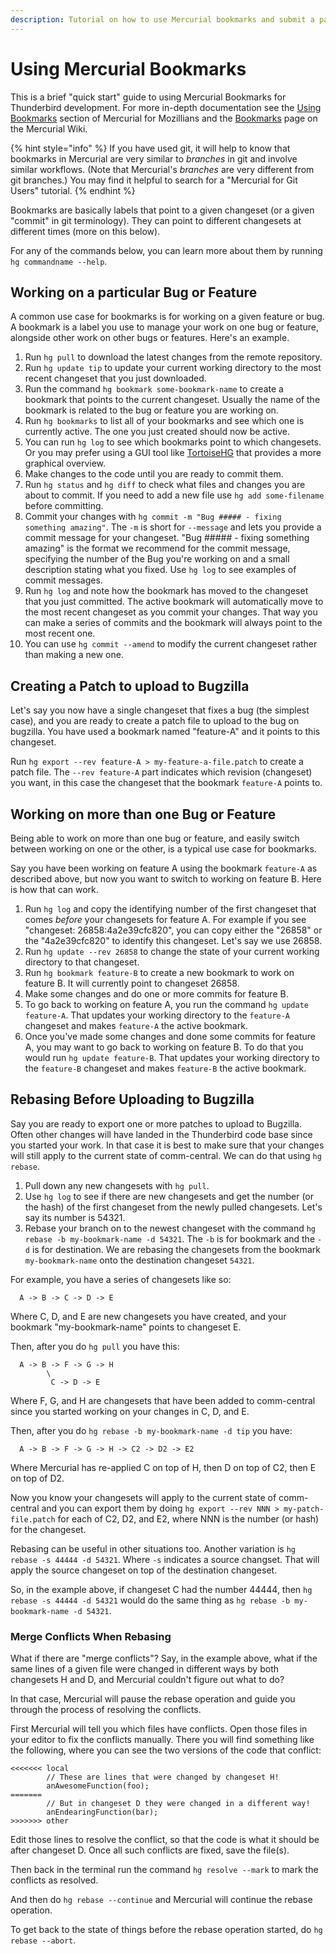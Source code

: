 ```yaml
---
description: Tutorial on how to use Mercurial bookmarks and submit a patch to Bugzilla.
---
```


# Using Mercurial Bookmarks

This is a brief "quick start" guide to using Mercurial Bookmarks for Thunderbird development.
For more in-depth documentation see the
[Using Bookmarks](https://mozilla-version-control-tools.readthedocs.io/en/latest/hgmozilla/bookmarks.html)
section of Mercurial for Mozillians and the
[Bookmarks](https://www.mercurial-scm.org/wiki/Bookmarks)
page on the Mercurial Wiki.

{% hint style="info" %}
If you have used git, it will help to know that bookmarks in Mercurial
are very similar to _branches_ in git and involve similar workflows.
\(Note that Mercurial's _branches_ are very different from git branches.\)
You may find it helpful to search for a "Mercurial for Git Users" tutorial.
{% endhint %}

Bookmarks are basically labels that point to a given changeset
\(or a given "commit" in git terminology\).
They can point to different changesets at different times \(more on this below\).

For any of the commands below,
you can learn more about them by running `hg commandname --help`.

## Working on a particular Bug or Feature

A common use case for bookmarks is for working on a given feature or bug.
A bookmark is a label you use to manage your work on one bug or feature,
alongside other work on other bugs or features.
Here's an example.

1. Run `hg pull` to download the latest changes from the remote repository.
2. Run `hg update tip` to update your current working directory
to the most recent changeset that you just downloaded.
3. Run the command `hg bookmark some-bookmark-name` to create a bookmark
that points to the current changeset.
Usually the name of the bookmark is related to the bug or feature you are working on.
4. Run `hg bookmarks` to list all of your bookmarks and see which one is currently active.
The one you just created should now be active.
5. You can run `hg log` to see which bookmarks point to which changesets.
Or you may prefer using a GUI tool like
[TortoiseHG](https://tortoisehg.bitbucket.io/)
that provides a more graphical overview.
6. Make changes to the code until you are ready to commit them.
7. Run `hg status` and `hg diff` to check what files and changes you are about to commit.
If you need to add a new file use `hg add some-filename` before committing.
8. Commit your changes with `hg commit -m "Bug ##### - fixing something amazing"`.
The `-m` is short for `--message` and lets you provide a commit message for your changeset.
"Bug \#\#\#\#\# - fixing something amazing" is the format we recommend for the commit message,
specifying the number of the Bug you're working on and a small description stating what you fixed.
Use `hg log` to see examples of commit messages.
9. Run `hg log` and note how the bookmark has moved to the changeset that you just committed.
The active bookmark will automatically move to the most recent changeset as you commit your changes.
That way you can make a series of commits and the bookmark will always point to the most recent one.
10. You can use `hg commit --amend` to modify the current changeset rather than making a new one.

## Creating a Patch to upload to Bugzilla

Let's say you now have a single changeset that fixes a bug \(the simplest case\),
and you are ready to create a patch file to upload to the bug on bugzilla.
You have used a bookmark named "feature-A" and it points to this changeset.

Run `hg export --rev feature-A > my-feature-a-file.patch` to create a patch file.
The `--rev feature-A` part indicates which revision \(changeset\) you want,
in this case the changeset that the bookmark `feature-A` points to.

## Working on more than one Bug or Feature

Being able to work on more than one bug or feature,
and easily switch between working on one or the other,
is a typical use case for bookmarks.

Say you have been working on feature A using the bookmark `feature-A` as described above,
but now you want to switch to working on feature B. Here is how that can work.

1. Run `hg log` and copy the identifying number of the first changeset
that comes _before_ your changesets for feature A.
For example if you see "changeset:   26858:4a2e39cfc820",
you can copy either the "26858" or the "4a2e39cfc820" to identify this changeset.
Let's say we use 26858.
2. Run `hg update --rev 26858` to change the state of your current working directory to that changeset.
3. Run `hg bookmark feature-B` to create a new bookmark to work on feature B.
It will currently point to changeset 26858.
4. Make some changes and do one or more commits for feature B.
5. To go back to working on feature A, you run the command `hg update feature-A`.
That updates your working directory to the `feature-A` changeset
and makes `feature-A` the active bookmark.
6. Once you've made some changes and done some commits for feature A,
you may want to go back to working on feature B.
To do that you would run `hg update feature-B`.
That updates your working directory to the `feature-B` changeset
and makes `feature-B` the active bookmark.

## Rebasing Before Uploading to Bugzilla

Say you are ready to export one or more patches to upload to Bugzilla.
Often other changes will have landed in the Thunderbird code base
since you started your work.
In that case it is best to make sure that your changes will still apply
to the current state of comm-central.
We can do that using `hg rebase`.

1. Pull down any new changesets with `hg pull`.
2. Use `hg log` to see if there are new changesets and
get the number (or the hash) of the first changeset
from the newly pulled changesets.
Let's say its number is 54321.
3. Rebase your branch on to the newest changeset
with the command `hg rebase -b my-bookmark-name -d 54321`.
The `-b` is for bookmark and the `-d` is for destination.
We are rebasing the changesets from the bookmark `my-bookmark-name`
onto the destination changeset `54321`.

For example, you have a series of changesets like so:

```
  A -> B -> C -> D -> E
```

Where C, D, and E are new changesets you have created,
and your bookmark "my-bookmark-name" points to changeset E.

Then, after you do `hg pull` you have this:

```
  A -> B -> F -> G -> H
        \
         C -> D -> E
```

Where F, G, and H are changesets that have been added to comm-central
since you started working on your changes in C, D, and E.

Then, after you do `hg rebase -b my-bookmark-name -d tip` you have:

```
  A -> B -> F -> G -> H -> C2 -> D2 -> E2
```

Where Mercurial has re-applied C on top of H,
then D on top of C2,
then E on top of D2.

Now you know your changesets will apply to the current state of
comm-central and you can export them by doing
`hg export --rev NNN > my-patch-file.patch`
for each of C2, D2, and E2,
where NNN is the number (or hash) for the changeset.

Rebasing can be useful in other situations too.
Another variation is `hg rebase -s 44444 -d 54321`.
Where `-s` indicates a source changset.
That will apply the source changeset
on top of the destination changeset.

So, in the example above, if changeset C had the number 44444,
then `hg rebase -s 44444 -d 54321`
would do the same thing as `hg rebase -b my-bookmark-name -d 54321`.

### Merge Conflicts When Rebasing

What if there are "merge conflicts"?
Say, in the example above,
what if the same lines of a given file
were changed in different ways by both changesets H and D,
and Mercurial couldn't figure out what to do?

In that case, Mercurial will pause the rebase operation and
guide you through the process of resolving the conflicts.

First Mercurial will tell you which files have conflicts.
Open those files in your editor to fix the conflicts manually.
There you will find something like the following,
where you can see the two versions of the code that conflict:

```
<<<<<<< local
        // These are lines that were changed by changeset H!
        anAwesomeFunction(foo);
=======
        // But in changeset D they were changed in a different way!
        anEndearingFunction(bar);
>>>>>>> other
```

Edit those lines to resolve the conflict,
so that the code is what it should be after changeset D.
Once all such conflicts are fixed, save the file(s).

Then back in the terminal run the command `hg resolve --mark`
to mark the conflicts as resolved.

And then do `hg rebase --continue` and Mercurial will continue
the rebase operation.

To get back to the state of things
before the rebase operation started,
do `hg rebase --abort`.

